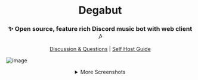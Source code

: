 <div align="center">
<h1>Degabut</h1>

<h3>✨ Open source, feature rich Discord music bot with web client 🎶</h3>

[Discussion & Questions](https://github.com/orgs/degabut/discussions) | [Self Host Guide](https://github.com/degabut/examples/blob/main/v3)

</div>

![image](https://github.com/degabut/.github/assets/32597776/dc921c6c-3233-457d-ae9f-9c731b42e856)

<details>
    <summary align="center">More Screenshots</summary>
    <img src="https://github.com/degabut/.github/assets/32597776/0980ae91-5ac3-487e-8703-4beb7d11d0e8" />
    <img src="https://github.com/degabut/.github/assets/32597776/1da492c0-c50e-47c1-819b-53ea89e84760" />
    <img src="https://github.com/degabut/.github/assets/32597776/5bd471fa-af49-46ca-a243-943b9859b7d4" />
    <div align="center">
        <img src="https://github.com/degabut/.github/assets/32597776/dde1eb36-1772-467c-be7c-455e690c929d" width="45%" />
        &nbsp;&nbsp;
        <img src="https://github.com/degabut/.github/assets/32597776/390ee99d-a6df-4bdf-816f-9de174d11467" width="45%" />
    </div>
</details>
